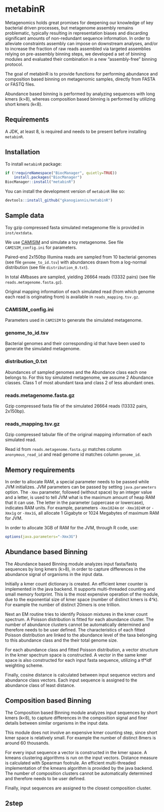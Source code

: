 
<!-- README.md is generated from README.Rmd. Please edit that file -->

# metabinR

<!-- badges: start
[![BioC status]
(http://www.bioconductor.org/shields/build/release/bioc/metabinR.svg)]
(https://bioconductor.org/checkResults/release/bioc-LATEST/metabinR)
<!-- badges: end -->

Metagenomics holds great promises for deepening our knowledge of key
bacterial driven processes, but metagenome assembly remains problematic,
typically resulting in representation biases and discarding significant
amounts of non-redundant sequence information. In order to alleviate
constraints assembly can impose on downstream analyses, and/or to
increase the fraction of raw reads assembled via targeted assemblies
relying on pre-assembly binning steps, we developed a set of binning
modules and evaluated their combination in a new “assembly-free” binning
protocol.

The goal of metabinR is to provide functions for performing abundance
and composition based binning on metagenomic samples, directly from
FASTA or FASTQ files.

Abundance based binning is performed by analyzing sequences with long
kmers (k\>8), whereas composition based binning is performed by
utilizing short kmers (k\<8).

## Requirements

A JDK, at least 8, is required and needs to be present before installing
`metabinR`.

## Installation

To install `metabinR` package:

``` r
if (!requireNamespace("BiocManager", quietly=TRUE))
    install.packages("BiocManager")
BiocManager::install("metabinR")
```

You can install the development version of `metabinR` like so:

``` r
devtools::install_github("gkanogiannis/metabinR")
```

## Sample data

Toy gzip compressed fasta simulated metagenome file is provided in
`inst/extdata`.

We use [CAMISIM](https://github.com/CAMI-challenge/CAMISIM) and simulate
a toy metagenome. See file `CAMISIM_config.ini` for parameters.

Paired-end 2x150bp Illumina reads are sampled from 10 bacterial genomes
(see file `genome_to_id.tsv`) with abundances drawn from a log-normal
distribution (see file `distribution_0.txt`).

In total 4Mbases are sampled, yielding 26664 reads (13332 pairs) (see
file `reads.metagenome.fasta.gz`).

Original mapping information of each simulated read (from which genome
each read is originating from) is available in `reads_mapping.tsv.gz`.

### CAMISIM_config.ini

Parameters used in `CAMISIM` to generate the simulated metagenome.

### genome_to_id.tsv

Bacterial genomes and their corresponding id that have been used to
generate the simulated metagenome.

### distribution_0.txt

Abundances of sampled genomes and the Abundance class each one belongs
to. For this toy simulated metagenome, we assume 2 Abundance classes.
Class 1 of most abundant taxa and class 2 of less abundant ones.

### reads.metagenome.fasta.gz

Gzip compressed fasta file of the simulated 26664 reads (13332 pairs,
2x150bp).

### reads_mapping.tsv.gz

Gzip compressed tabular file of the original mapping information of each
simulated read.

Read id from `reads.metagenome.fasta.gz` matches column
`anonymous_read_id` and read genome id matches column `genome_id`.

## Memory requirements

In order to allocate RAM, a special parameter needs to be passed while
JVM initializes. JVM parameters can be passed by setting
`java.parameters` option. The `-Xmx` parameter, followed (without space)
by an integer value and a letter, is used to tell JVM what is the
maximum amount of heap RAM that it can use. The letter in the parameter
(uppercase or lowercase), indicates RAM units. For example, parameters
`-Xmx1024m` or `-Xmx1024M` or `-Xmx1g` or `-Xmx1G`, all allocate 1
Gigabyte or 1024 Megabytes of maximum RAM for JVM.

In order to allocate 3GB of RAM for the JVM, through R code, use:

``` r
options(java.parameters="-Xmx3G")
```

## Abundance based Binning

The Abundance based Binning module analyzes input fasta/fastq sequences
by long kmers (k\>8), in order to capture differences in the abundance
signal of organisms in the input data.

Initially a kmer count dictionary is created. An efficient kmer counter
is implemented in the java backend. It supports multi-threaded counting
and small memory footprint. This is the most expensive operation of the
module, due to the exponential size of kmer space (number of distinct
kmers is 4^k). For example the number of distinct 20mers is one
trillion.

Next an EM routine tries to identify Poisson mixtures in the kmer count
spectrum. A Poisson distribution is fitted for each abundance cluster.
The number of abundance clusters cannot be automatically determined and
therefore needs to be user defined. The characteristics of each fitted
Poisson distribution are linked to the abundance level of the taxa
belonging to this abundance class and the their total genome size.

For each abundance class and fitted Poisson distribution, a vector
structure in the kmer spectrum space is constructed. A vector in the
same kmer space is also constructed for each input fasta sequence,
utilizing a tf\*idf weighting scheme.

Finally, cosine distance is calculated between input sequence vectors
and abundance class vectors. Each input sequence is assigned to the
abundance class of least distance.

## Composition based Binning

The Composition based Binning module analyzes input sequences by short
kmers (k\<8), to capture differences in the composition signal and finer
details between similar organisms in the input data.

This module does not involve an expensive kmer counting step, since
short kmer space is relatively small. For example the number of distinct
8mers is around 60 thousands.

For every input sequence a vector is constructed in the kmer space. A
kmeans clustering algorithms is run on the input vectors. Distance
measure is calculated with Spearman footrule. An efficient
multi-threaded implementation of the kmeans algorithm is provided by the
java backend. The number of composition clusters cannot be automatically
determined and therefore needs to be user defined.

Finally, input sequences are assigned to the closest composition
cluster.

## 2step
